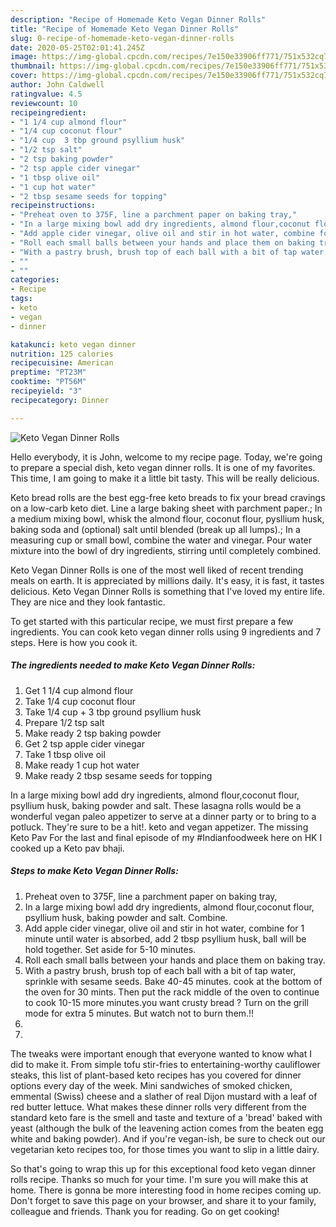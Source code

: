 ```yaml
---
description: "Recipe of Homemade Keto Vegan Dinner Rolls"
title: "Recipe of Homemade Keto Vegan Dinner Rolls"
slug: 0-recipe-of-homemade-keto-vegan-dinner-rolls
date: 2020-05-25T02:01:41.245Z
image: https://img-global.cpcdn.com/recipes/7e150e33906ff771/751x532cq70/keto-vegan-dinner-rolls-recipe-main-photo.jpg
thumbnail: https://img-global.cpcdn.com/recipes/7e150e33906ff771/751x532cq70/keto-vegan-dinner-rolls-recipe-main-photo.jpg
cover: https://img-global.cpcdn.com/recipes/7e150e33906ff771/751x532cq70/keto-vegan-dinner-rolls-recipe-main-photo.jpg
author: John Caldwell
ratingvalue: 4.5
reviewcount: 10
recipeingredient:
- "1 1/4 cup almond flour"
- "1/4 cup coconut flour"
- "1/4 cup  3 tbp ground psyllium husk"
- "1/2 tsp salt"
- "2 tsp baking powder"
- "2 tsp apple cider vinegar"
- "1 tbsp olive oil"
- "1 cup hot water"
- "2 tbsp sesame seeds for topping"
recipeinstructions:
- "Preheat oven to 375F, line a parchment paper on baking tray,"
- "In a large mixing bowl add dry ingredients, almond flour,coconut flour, psyllium husk, baking powder and salt. Combine."
- "Add apple cider vinegar, olive oil and stir in hot water, combine for 1 minute until water is absorbed, add 2 tbsp psyllium husk, ball will be hold together. Set aside for 5-10 minutes."
- "Roll each small balls between your hands and place them on baking tray."
- "With a pastry brush, brush top of each ball with a bit of tap water, sprinkle with sesame seeds. Bake 40-45 minutes. cook at the bottom of the oven for 30 mints. Then put the rack middle of the oven to continue to cook 10-15 more minutes.you want crusty bread ? Turn on the grill mode for extra 5 minutes. But watch not to burn them.!!"
- ""
- ""
categories:
- Recipe
tags:
- keto
- vegan
- dinner

katakunci: keto vegan dinner 
nutrition: 125 calories
recipecuisine: American
preptime: "PT23M"
cooktime: "PT56M"
recipeyield: "3"
recipecategory: Dinner

---
```



![Keto Vegan Dinner Rolls](https://img-global.cpcdn.com/recipes/7e150e33906ff771/751x532cq70/keto-vegan-dinner-rolls-recipe-main-photo.jpg)

Hello everybody, it is John, welcome to my recipe page. Today, we're going to prepare a special dish, keto vegan dinner rolls. It is one of my favorites. This time, I am going to make it a little bit tasty. This will be really delicious.

Keto bread rolls are the best egg-free keto breads to fix your bread cravings on a low-carb keto diet. Line a large baking sheet with parchment paper.; In a medium mixing bowl, whisk the almond flour, coconut flour, pysllium husk, baking soda and (optional) salt until blended (break up all lumps).; In a measuring cup or small bowl, combine the water and vinegar. Pour water mixture into the bowl of dry ingredients, stirring until completely combined.

Keto Vegan Dinner Rolls is one of the most well liked of recent trending meals on earth. It is appreciated by millions daily. It's easy, it is fast, it tastes delicious. Keto Vegan Dinner Rolls is something that I've loved my entire life. They are nice and they look fantastic.


To get started with this particular recipe, we must first prepare a few ingredients. You can cook keto vegan dinner rolls using 9 ingredients and 7 steps. Here is how you cook it.

##### The ingredients needed to make Keto Vegan Dinner Rolls:

1. Get 1 1/4 cup almond flour
1. Take 1/4 cup coconut flour
1. Take 1/4 cup + 3 tbp ground psyllium husk
1. Prepare 1/2 tsp salt
1. Make ready 2 tsp baking powder
1. Get 2 tsp apple cider vinegar
1. Take 1 tbsp olive oil
1. Make ready 1 cup hot water
1. Make ready 2 tbsp sesame seeds for topping


In a large mixing bowl add dry ingredients, almond flour,coconut flour, psyllium husk, baking powder and salt. These lasagna rolls would be a wonderful vegan paleo appetizer to serve at a dinner party or to bring to a potluck. They&#39;re sure to be a hit!. keto and vegan appetizer. The missing Keto Pav For the last and final episode of my #Indianfoodweek here on HK I cooked up a Keto pav bhaji. 

##### Steps to make Keto Vegan Dinner Rolls:

1. Preheat oven to 375F, line a parchment paper on baking tray,
1. In a large mixing bowl add dry ingredients, almond flour,coconut flour, psyllium husk, baking powder and salt. Combine.
1. Add apple cider vinegar, olive oil and stir in hot water, combine for 1 minute until water is absorbed, add 2 tbsp psyllium husk, ball will be hold together. Set aside for 5-10 minutes.
1. Roll each small balls between your hands and place them on baking tray.
1. With a pastry brush, brush top of each ball with a bit of tap water, sprinkle with sesame seeds. Bake 40-45 minutes. cook at the bottom of the oven for 30 mints. Then put the rack middle of the oven to continue to cook 10-15 more minutes.you want crusty bread ? Turn on the grill mode for extra 5 minutes. But watch not to burn them.!!
1. 
1. 


The tweaks were important enough that everyone wanted to know what I did to make it. From simple tofu stir-fries to entertaining-worthy cauliflower steaks, this list of plant-based keto recipes has you covered for dinner options every day of the week. Mini sandwiches of smoked chicken, emmental (Swiss) cheese and a slather of real Dijon mustard with a leaf of red butter lettuce. What makes these dinner rolls very different from the standard keto fare is the smell and taste and texture of a &#39;bread&#39; baked with yeast (although the bulk of the leavening action comes from the beaten egg white and baking powder). And if you&#39;re vegan-ish, be sure to check out our vegetarian keto recipes too, for those times you want to slip in a little dairy. 

So that's going to wrap this up for this exceptional food keto vegan dinner rolls recipe. Thanks so much for your time. I'm sure you will make this at home. There is gonna be more interesting food in home recipes coming up. Don't forget to save this page on your browser, and share it to your family, colleague and friends. Thank you for reading. Go on get cooking!
